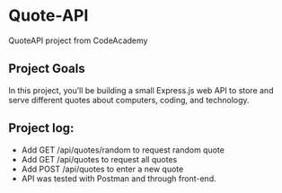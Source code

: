 # Quote-API
QuoteAPI project from CodeAcademy

## Project Goals
In this project, you’ll be building a small Express.js web API to store and serve different quotes about computers, coding, and technology.

## Project log:
- Add GET /api/quotes/random to request random quote
- Add GET /api/quotes to request all quotes
- Add POST /api/quotes to enter a new quote
- API was tested with Postman and through front-end.